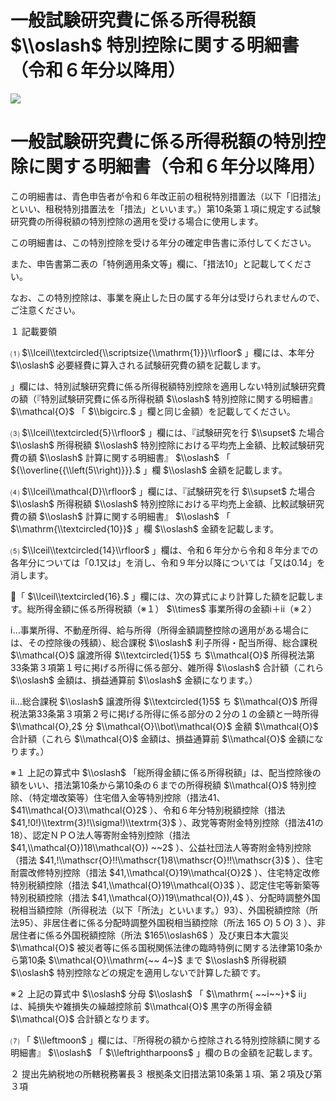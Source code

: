 # 一般試験研究費に係る所得税額 $\\oslash$ 特別控除に関する明細書（令和６年分以降用）

![](https://www.nta.go.jp/tmp/c8c8e974-d7eb-457d-85eb-2a7fd06f5ecf/images/7d46cbe6398dc4be907c36a725984be378bc57a37dd9a59ab73104267d0eb358.jpg)

# 一般試験研究費に係る所得税額の特別控除に関する明細書（令和６年分以降用）

この明細書は、青色申告者が令和６年改正前の租税特別措置法（以下「旧措法」といい、租税特別措置法を「措法」といいます。）第10条第１項に規定する試験研究費の所得税額の特別控除の適用を受ける場合に使用します。

この明細書は、この特別控除を受ける年分の確定申告書に添付してください。

また、申告書第二表の「特例適用条文等」欄に、「措法10」と記載してください。

なお、この特別控除は、事業を廃止した日の属する年分は受けられませんので、ご注意ください。

１ 記載要領

⑴ $\\lceil\\textcircled{\\scriptsize{\\mathrm{1}}}\\rfloor$ 」欄には、本年分 $\\oslash$ 必要経費に算入される試験研究費の額を記載します。

」欄には、特別試験研究費に係る所得税額特別控除を適用しない特別試験研究費の額（『特別試験研究費に係る所得税額 $\\oslash$ 特別控除に関する明細書』 $\\mathcal{O}$ 「 $\\bigcirc.$ 」欄と同じ金額）を記載してください。

⑶ $\\lceil\\textcircled{5}\\rfloor$ 」欄には、『試験研究を行 $\\supset$ た場合 $\\oslash$ 所得税額 $\\oslash$ 特別控除における平均売上金額、比較試験研究費の額 $\\oslash$ 計算に関する明細書』 $\\oslash$ 「 ${\\overline{{\\left(5\\right)}}}.$ 」欄 $\\oslash$ 金額を記載します。

⑷ $\\lceil\\mathcal{D}\\rfloor$ 」欄には、『試験研究を行 $\\supset$ た場合 $\\oslash$ 所得税額 $\\oslash$ 特別控除における平均売上金額、比較試験研究費の額 $\\oslash$ 計算に関する明細書』 $\\oslash$ 「 $\\mathrm{\\textcircled{10}}$ 」欄 $\\oslash$ 金額を記載します。

⑸ $\\lceil\\textcircled{14}\\rfloor$ 」欄は、令和６年分から令和８年分までの各年分については「0.1又は」を消し、令和９年分以降については「又は0.14」を消します。

「 $\\lceil\\textcircled{16}.$ 」欄には、次の算式により計算した額を記載します。総所得金額に係る所得税額（※１） $\\times$ 事業所得の金額ⅰ＋ⅱ（※２）

ⅰ…事業所得、不動産所得、給与所得（所得金額調整控除の適用がある場合には、その控除後の残額）、総合課税 $\\oslash$ 利子所得・配当所得、総合課税 $\\mathcal{O}$ 譲渡所得 $\\textcircled{1}5$ ち $\\mathcal{O}$ 所得税法第33条第３項第１号に掲げる所得に係る部分、雑所得 $\\oslash$ 合計額（これら $\\oslash$ 金額は、損益通算前 $\\oslash$ 金額になります。）

ⅱ…総合課税 $\\oslash$ 譲渡所得 $\\textcircled{1}5$ ち $\\mathcal{O}$ 所得税法第33条第３項第２号に掲げる所得に係る部分の２分の１の金額と一時所得 $\\mathcal{O},2$ 分 $\\mathcal{O}\\bot\\mathcal{O}$ 金額 $\\mathcal{O}$ 合計額（これら $\\mathcal{O}$ 金額は、損益通算前 $\\mathcal{O}$ 金額になります。）

※１ 上記の算式中 $\\oslash$ 「総所得金額に係る所得税額」は、配当控除後の額をいい、措法第10条から第10条の６までの所得税額 $\\mathcal{O}$ 特別控除、（特定増改築等）住宅借入金等特別控除（措法41、 $41\\mathcal{O}3\\mathcal{O}2$ ）、令和６年分特別税額控除（措法 $41,!0!)\\textrm{3}!\\sigma!)\\textrm{3}$ ）、政党等寄附金特別控除（措法41の18）、認定ＮＰＯ法人等寄附金特別控除（措法 $41,\\mathcal{O})18\\mathcal{O}) ~~2$ ）、公益社団法人等寄附金特別控除（措法 $41,!\\mathscr{O}!!\\mathscr{1}8\\mathscr{O}!!\\mathscr{3}$ ）、住宅耐震改修特別控除（措法 $41,\\mathcal{O}19\\mathcal{O}2$ ）、住宅特定改修特別税額控除（措法 $41,\\mathcal{O}19\\mathcal{O}3$ ）、認定住宅等新築等特別税額控除（措法 $41,\\mathcal{O})19\\mathcal{O}),4$ ）、分配時調整外国税相当額控除（所得税法（以下「所法」といいます。）93）、外国税額控除（所法95）、非居住者に係る分配時調整外国税相当額控除（所法 $165\ O)\ 5\ O)\ 3$ ）、非居住者に係る外国税額控除（所法 $165\\oslash6$ ）及び東日本大震災 $\\mathcal{O}$ 被災者等に係る国税関係法律の臨時特例に関する法律第10条から第10条 $\\mathcal{O}\\mathrm{~~ 4~}$ まで $\\oslash$ 所得税額 $\\oslash$ 特別控除などの規定を適用しないで計算した額です。

※２ 上記の算式中 $\\oslash$ 分母 $\\oslash$ 「 $\\mathrm{ ~~i~~}+$ ⅱ」は、純損失や雑損失の繰越控除前 $\\mathcal{O}$ 黒字の所得金額 $\\mathcal{O}$ 合計額となります。

⑺ 「 $\\leftmoon$ 」欄には、『所得税の額から控除される特別控除額に関する明細書』 $\\oslash$ 「 $\\leftrightharpoons$ 」欄のＢの金額を記載します。

２ 提出先納税地の所轄税務署長３ 根拠条文旧措法第10条第１項、第２項及び第３項